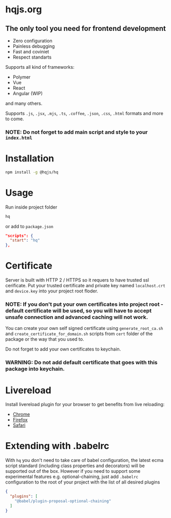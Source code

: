 # hqjs.org

## The only tool you need for frontend development

* Zero configuration
* Painless debugging
* Fast and coviniet
* Respect standarts

Supports all kind of frameworks:
* Polymer
* Vue
* React
* Angular (WIP)

and many others.

Supports `.js`, `.jsx`, `.mjs`, `.ts`, `.coffee`, `.json`, `.css`, `.html` formats and more to come.

### NOTE: Do not forget to add main script and style to your `index.html`

# Installation
```bash
npm install -g @hqjs/hq
```

# Usage
Run inside project folder
```bash
hq
```

or add to `package.json`
```json
"scripts": {
  "start": "hq"
},
```

# Certificate
Server is built with HTTP 2 / HTTPS so it requers to have trusted ssl cerificate. Put your trusted certificate and private key named `localhost.crt` and `device.key` into your project root floder.

### NOTE: If you don't put your own certificates into project root - default certificate will be used, so you will have to accept unsafe connection and advanced caching will not work.

You can create your own self signed certificate using `generate_root_ca.sh` and `create_certificate_for_domain.sh` scripts from `cert` folder of the package or the way that you used to.

Do not forget to add your own certificates to keychain.

### WARNING: Do not add default certificate that goes with this package into keychain.

# Livereload
Install livereload plugin for your browser to get benefits from live reloading:
* [Chrome](https://chrome.google.com/webstore/detail/livereload/jnihajbhpnppcggbcgedagnkighmdlei?hl=en)
* [Firefox](https://addons.mozilla.org/en-US/firefox/addon/livereload-web-extension/?src=search)
* [Safari](http://download.livereload.com/2.1.0/LiveReload-2.1.0.safariextz)

# Extending with .babelrc
With `hq` you don't need to take care of babel configuration, the latest ecma script standard (including class properties and decorators) will be supported out of the box. However if you need to support some experimental features e.g. optional-chaining, just add `.babelrc` configuration to the root of your project with the list of all desired plugins
```json
{
  "plugins": [
    "@babel/plugin-proposal-optional-chaining"
  ]
}
```
